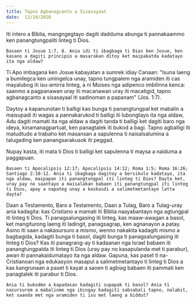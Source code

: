 ```yaml
---
title: Tapno Agbanagcanto a Sisasayaat
date:  13/10/2020
---
```


Iti intero a Biblia, mangngegtayo dagiti dadduma abunga ti pannakaammo ken panangtungpaliti linteg ti Dios.

`Basaen ti Josue 1:7, 8. Ania idi ti ibagbaga ti Dios ken Josue, ken kasano a dagiti principio a masarakan ditoy ket maipakatda kadatayo ita nga aldaw?`

Ti Apo imbagana ken Josue kabayatan a sumrek idiay Canaan: "Isuna laeng a bumilegca ken umingelca unay, tapno tungpalem nga aramiden iti cas mayalubog iti isu-amirra linteg, a ni Moises nga adipenco imbilinna kenca: saanmo a pagpanawan uray iti macanawan uray iti macatigid, tapno agbanagcanto a sisasayaal iti sadinoman a papanam" (Jos. 1:7).

Daytoy a kapanunotan ti balligi kas bunga ti panangtungpal ket mabalin a maisupadi iti wagas a pannakarukod ti balligi iti lubongtayo ita nga aldaw, Adu dagiti mamati ita nga aldaw a dagiti tanda ti balligi ket dagiti baro nga ideya, kinamanagpartuat, ken panagtalek iti bukod a bagi. Tapno agballigi iti matudtudo a trabaho ket masansan a sapulenna ti naisalsalumina a talugading ken panangsarakusok iti peggad.

Nupay kasta, iti mata ti Dios ti balligi ket sapulenna ti maysa a naiduma a paggapuan.

`Basaen ti Apocalipsis 12:17; Apocalipsis 14:12; Roma 1:5; Roma 16:26; Santiago 2:10-12. Ania ti ibagbaga dagitoy a bersikulo kadatayo, ita nga aldaw, maipapan iti panangtungpal iti linteg ti Dios? Dayta ket, uray pay no saantayo a maisalakan babaen iti panangtungpal iti linteg ti Dios, apay a napateg unay a kaskasdi a salimetmetantayo latta dayta?`

Daan a Testamento, Baro a Testamento, Daan a Tulag, Baro a Tulag-uray ania kadagita: kas Cristiano a mamati iti Biblia naayabantayo nga agtungpal iti linteg ti Dios. Ti panagsalungasing iti linteg, kas maaw-awagan a basol, ket mangiturong laeng iti ladingit, panagsagrap, ken agnanayon a patay. Asino iti saan a nakasursuro a mismo, wenno nakakita kadagiti mismo a bagbagida, kadagiti bunga ti basol, dagiti bunga ti panagsalungasing iti linteg ti Dios? Kas iti panagrang-ay ti kadaanan nga Israel babaen iti panangtungpalda iti linteg ti Dios (uray pay no kasapulanda met ti parabur), awan iti pannakaidumatayo ita nga aldaw. Gapuna, kas paset ti na-Cristianoan nga edukasyon masapul a salimetmetantayo ti linteg ti Dios a kas kangrunaan a paset ti kayat a saoen ti agbiag babaen iti pammati ken panagtalek iti parabur ti Dios.

`Ania ti bukodmo a kapadasan kadagiti supapak ti basol? Ania ti nasursurom a mabalinme nga ibingay kadagiti sabsabali tapno, nalabit, ket saanda met nga aramiden ti isu met laeng a biddut?`